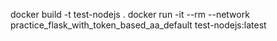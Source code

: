 docker build -t test-nodejs .
docker run -it --rm --network practice_flask_with_token_based_aa_default test-nodejs:latest
